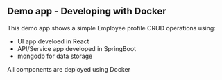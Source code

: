 ## Demo app - Developing with Docker

This demo app shows a simple Employee profile CRUD operations using:
- UI app develoed in React
- API/Service app developed in SpringBoot
- mongodb for data storage

All components are deployed using Docker